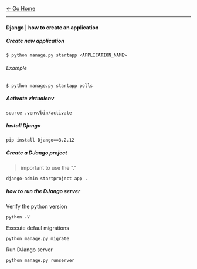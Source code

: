 [&#8592; Go Home](../README.md)

---

#### Django | how to create an application

##### Create new application
```
$ python manage.py startapp <APPLICATION_NAME>
```

###### Example
```
$ python manage.py startapp polls
```

##### Activate virtualenv
```
source .venv/bin/activate
```

##### Install Django
```
pip install Django==3.2.12
```

##### Create a DJango project
> important to use the "."
```
django-admin startproject app .
```

##### how to run the DJango server
Verify the python version
```
python -V
```

Execute defaul migrations
```
python manage.py migrate
```

Run DJango server
```
python manage.py runserver
```
